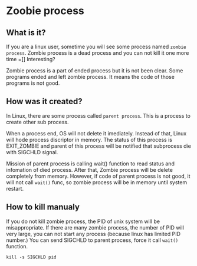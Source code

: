 # Zoobie process

## What is it?

If you are a linux user, sometime you will see some process named `zombie
process`. Zombie process is a dead process and you can not kill it one more
time =]] Interesting?

Zombie process is a part of ended process but it is not been clear. Some
programs ended and left zombie process. It means the code of those programs is
not good.

## How was it created?

In Linux, there are some process called `parent process`. This is a process to
create other sub process.

When a process end, OS will not delete it imediately. Instead of that, Linux
will hode process discriptor in memory. The status of this process is
EXIT_ZOMBIE and parent of this process will be notified that subprocess die with
SIGCHLD signal.

Mission of parent process is calling wait() function to read status and
infomation of died process. After that, Zombie process will be delete completely
from memory. However, if code of parent process is not good, it will not call
`wait()` func, so zombie process will be in memory until system restart.

## How to kill manualy

If you do not kill zombie process, the PID of unix system will be
misappropriate. If there are many zombie process, the number of PID will very
large, you can not start any process (because linux has limited PID number.)
You can send SIGCHLD to parent process, force it call `wait()` function.

```
kill -s SIGCHLD pid
```

